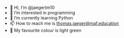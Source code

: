 - 👋 Hi, I’m @jaegertm10
- 👀 I’m interested in programming
- 🌱 I’m currently learning Python
- 📫 How to reach me is thomas.jaeger@maf.education
- 🎨 My favourite colour is light green

<!---
jaegertm10/jaegertm10 is a ✨ special ✨ repository because its `README.md` (this file) appears on your GitHub profile.
You can click the Preview link to take a look at your changes.
--->
